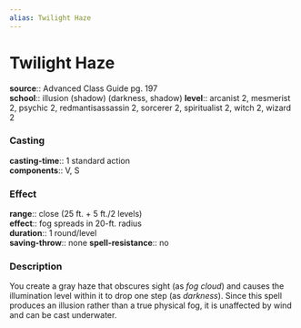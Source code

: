 ```yaml
---
alias: Twilight Haze
---
```


# Twilight Haze 

**source**:: Advanced Class Guide pg. 197  
**school**:: illusion (shadow) (darkness, shadow)
**level**:: arcanist 2, mesmerist 2, psychic 2, redmantisassassin 2, sorcerer 2, spiritualist 2, witch 2, wizard 2

### Casting 

**casting-time**:: 1 standard action  
**components**:: V, S

### Effect 

**range**:: close (25 ft. + 5 ft./2 levels)  
**effect**:: fog spreads in 20-ft. radius  
**duration**:: 1 round/level  
**saving-throw**:: none
**spell-resistance**:: no

### Description 

You create a gray haze that obscures sight (as *fog cloud*) and causes the illumination level within it to drop one step (as *darkness*). Since this spell produces an illusion rather than a true physical fog, it is unaffected by wind and can be cast underwater.

